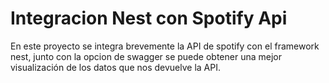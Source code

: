 # Integracion Nest con Spotify Api

En este proyecto se integra brevemente la API de spotify con el framework nest, junto con la opcion de swagger se puede obtener una mejor visualización de los datos que nos devuelve la API.
